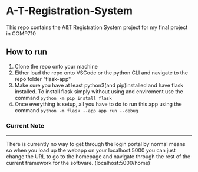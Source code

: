 # A-T-Registration-System
This repo contains the A&amp;T Registration System project for my final project in COMP710

## How to run
1. Clone the repo onto your machine
2. Either load the repo onto VSCode or the python CLI and navigate to the repo folder "flask-app"
3. Make sure you have at least python3(and pip)installed and have flask installed. To install flask simply without using and enviroment use the command `python -m pip install flask`
4. Once everything is setup, all you have to do to run this app using the command `python -m flask --app app run --debug`

### Current Note
---
There is currently no way to get through the login portal by normal means so when you load up the webapp on your localhost:5000 you can just change the URL to go to the homepage and navigate through the rest of the current framework for the software. (localhost:5000/home)
